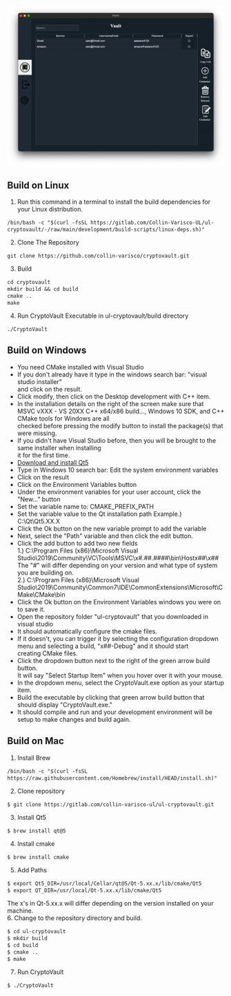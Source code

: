 ![](https://raw.githubusercontent.com/Collin-Varisco/CryptoVault/main/Docs/screenshots/cv2.png)

## **Build on Linux**
1. Run this command in a terminal to install the build dependencies for your Linux distribution.
```
/bin/bash -c "$(curl -fsSL https://gitlab.com/Collin-Varisco-UL/ul-cryptovault/-/raw/main/development/build-scripts/linux-deps.sh)"
```
2. Clone The Repository
```
git clone https://github.com/collin-varisco/cryptovault.git
```
3. Build
```
cd cryptovault
mkdir build && cd build 
cmake ..
make
```
4. Run CryptoVault Executable in ul-cryptovault/build directory
```
./CryptoVault
```
## **Build on Windows**
- You need CMake installed with Visual Studio
- If you don't already have it type in the windows search bar: "visual studio installer" \
  and click on the result.
- Click modify, then click on the Desktop development with C++ item.
- In the installation details on the right of the screen make sure that \
  MSVC vXXX - VS 20XX C++ x64/x86 build..., Windows 10 SDK, and C++ CMake tools for Windows are all \
  checked before pressing the modify button to install the package(s) that were missing.
- If you didn't have Visual Studio before, then you will be brought to the same installer when installing \
  it for the first time.
- [Download and install Qt5](https://www.qt.io/download-qt-installer)
- Type in Windows 10 search bar: Edit the system environment variables
- Click on the result
- Click on the Environment Variables button
- Under the environment variables for your user account, click the "New..." button
- Set the variable name to: CMAKE_PREFIX_PATH
- Set the variable value to the Qt installation path Example.) C:\Qt\Qt5.XX.X
- Click the Ok button on the new variable prompt to add the variable
- Next, select the "Path" variable and then click the edit button.
- Click the add button to add two new fields \
  1.) C:\Program Files (x86)\Microsoft Visual Studio\2019\Community\VC\Tools\MSVC\x#.##.####\bin\Hostx##\x## \
      The "#" will differ depending on your version and what type of system you are building on. \
  2.) C:\Program Files (x86)\Microsoft Visual Studio\2019\Community\Common7\IDE\CommonExtensions\Microsoft\CMake\CMake\bin 
- Click the Ok button on the Environment Variables windows you were on to save it.
- Open the repository folder "ul-cryptovault" that you downloaded in visual studio
- It should automatically configure the cmake files. 
- If it doesn't, you can trigger it by selecting the configuration dropdown menu and selecting a build, "x##-Debug" and it should start \
  creating CMake files. 
- Click the dropdown button next to the right of the green arrow build button. \
  It will say "Select Startup Item" when you hover over it with your mouse.
- In the dropdown menu, select the CryptoVault.exe option as your startup item.
- Build the executable by clicking that green arrow build button that should display "CryptoVault.exe."
- It should compile and run and your development environment will be setup to make changes and build again.


## **Build on Mac**
1. Install Brew
```
/bin/bash -c "$(curl -fsSL https://raw.githubusercontent.com/Homebrew/install/HEAD/install.sh)"
```
2. Clone repository
```
$ git clone https://gitlab.com/collin-varisco-ul/ul-cryptovault.git
```
3. Install Qt5
```
$ brew install qt@5
```
4. Install cmake
```
$ brew install cmake
```
5. Add Paths
```
$ export Qt5_DIR=/usr/local/Cellar/qt@5/Qt-5.xx.x/lib/cmake/Qt5
$ export QT_DIR=/usr/local/Qt-5.xx.x/lib/cmake/Qt5
```
The x's in Qt-5.xx.x will differ depending on the version installed on your machine. \
6. Change to the repository directory and build.
```
$ cd ul-cryptovault
$ mkdir build
$ cd build
$ cmake ..
$ make
```
7. Run CryptoVault
```
$ ./CryptoVault
```
